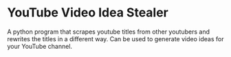 # YouTube Video Idea Stealer
A python program that scrapes youtube titles from other youtubers and rewrites the titles in a different way. Can be used to generate video ideas for your YouTube channel.

